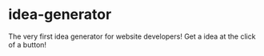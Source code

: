 # idea-generator
The very first idea generator for website developers! Get a idea at the click of a button!
